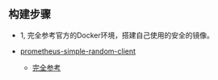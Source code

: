 ## 构建步骤
- 1, 完全参考官方的Docker环境，搭建自己使用的安全的镜像。

- [prometheus-simple-random-client](./golang_client)
   - [完全参考](https://prometheus.io/docs/prometheus/latest/getting_started/)
